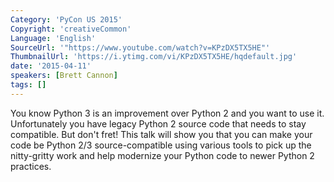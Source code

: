 ```yaml
---
Category: 'PyCon US 2015'
Copyright: 'creativeCommon'
Language: 'English'
SourceUrl: '"https://www.youtube.com/watch?v=KPzDX5TX5HE"'
ThumbnailUrl: 'https://i.ytimg.com/vi/KPzDX5TX5HE/hqdefault.jpg'
date: '2015-04-11'
speakers: [Brett Cannon]
tags: []
---
```

You know Python 3 is an improvement over Python 2 and you want to use it. Unfortunately you have legacy Python 2 source code that needs to stay compatible. But don't fret! This talk will show you that you can make your code be Python 2/3 source-compatible using various tools to pick up the nitty-gritty work and help modernize your Python code to newer Python 2 practices.

